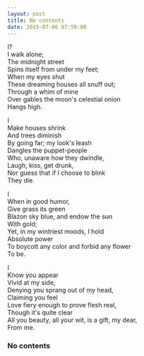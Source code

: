 ```yaml
---
layout: post
title: No contents
date: 2015-07-06 07:59:00
---
```

I?    
I walk alone;    
The midnight street    
Spins itself from under my feet;    
When my eyes shut    
These dreaming houses all snuff out;    
Through a whim of mine    
Over gables the moon's celestial onion    
Hangs high.    
    
I    
Make houses shrink    
And trees diminish    
By going far; my look's leash    
Dangles the puppet-people    
Who, unaware how they dwindle,    
Laugh, kiss, get drunk,    
Nor guess that if I choose to blink    
They die.    
    
I    
When in good humor,    
Give grass its green    
Blazon sky blue, and endow the sun    
With gold;    
Yet, in my wintriest moods, I hold    
Absolute power    
To boycott any color and forbid any flower    
To be.    
    
I    
Know you appear    
Vivid at my side,    
Denying you sprang out of my head,    
Claiming you feel    
Love fiery enough to prove flesh real,    
Though it's quite clear    
All you beauty, all your wit, is a gift, my dear,    
From me.   


	 
### No contents
